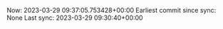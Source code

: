 Now: 2023-03-29 09:37:05.753428+00:00 Earliest commit since sync: None Last sync: 2023-03-29 09:30:40+00:00
